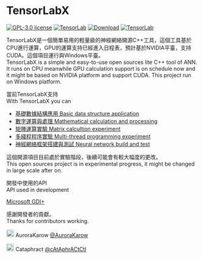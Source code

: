 # TensorLabX

[![GPL-3.0 license](https://badgen.net/badge/License/MIT)](...)
[![TensorLab](https://badgen.net/badge/github/TensorLabX?icon=github)](https://github.com/AuroraKarow/TensorLabX)
[![Download](https://badgen.net/badge/Download/1.26/green)](https://github.com/AuroraKarow/TensorLabX/archive/refs/heads/main.zip)
[![TensorLab](https://badgen.net/badge/github/TensorLab?icon=github&color=red)](https://github.com/AuroraKarow/TensorLab)

TensorLabX是一個簡單易用的輕量級的神經網絡開源C++工具，這個工具基於CPU進行運算，GPU的運算支持已經進入日程表，預計基於NVIDIA平臺，支持CUDA。這個項目運行與Windows平臺。\
TensorLabX is a simple and easy-to-use open sources lite C++ tool of ANN. It runs on CPU meanwhile GPU calculation support is on schedule now and it might be based on NVIDIA platform and support CUDA. This project run on Windows platform.

當前TensorLabX支持 \
With TensorLabX you can

* [基礎數據結構應用 Basic data structure application](Wiki/DataStructure/cover.md)
* [數字運算與處理 Mathematical calculation and processing](Wiki/DigitalCalculation/cover.md)
* [矩陣運算實驗 Matrix calcultion experiment](Wiki/MatrixTensor/cover.md)
* [多綫程程序實驗 Multi-thread programming experiment](Wiki/ThreadsProgramming/cover.md)
* [神經網絡框架搭建與測試 Neural network build and test](Wiki/NeunralNetwork/cover.md)

這個開源項目目前處於實驗階段，後續可能會有較大幅度的更改。\
This open sources project is in experimental progress, it might be changed in large scale after on.

開發中使用的API\
API used in development

[Microsoft GDI+](https://learn.microsoft.com/zh-cn/windows/win32/gdiplus/-gdiplus-gdi-start)

感謝開發者的貢獻。\
Thanks for contributors working.

<img src="https://avatars.githubusercontent.com/u/34509899" width = "20px" /> AuroraKarow [@AuroraKarow](https://github.com/AuroraKarow)

<img src="https://avatars.githubusercontent.com/u/44166626" width = "20px" /> Cataphract [@cAtAphrACtCtl](https://github.com/cAtAphrACtCtl)
